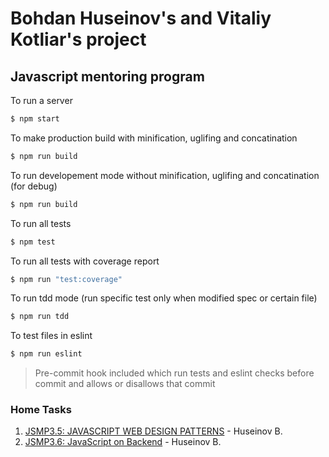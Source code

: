 # Bohdan Huseinov's and Vitaliy Kotliar's project
## Javascript mentoring program

To run a server
```sh
$ npm start
```

To make production build with minification, uglifing and concatination
```sh
$ npm run build
```

To run developement mode without minification, uglifing and concatination (for debug)
```sh
$ npm run build
```

To run all tests
```sh
$ npm test
```

To run all tests with coverage report
```sh
$ npm run "test:coverage"
```

To run tdd mode (run specific test only when modified spec or certain file)
```sh
$ npm run tdd
```

To test files in eslint
```sh
$ npm run eslint
```

> Pre-commit hook included which run tests and eslint checks before commit and allows or disallows that commit

### Home Tasks


1. [JSMP3.5: JAVASCRIPT WEB DESIGN PATTERNS](docs/PATTERNS.md) - Huseinov B.
2. [JSMP3.6: JavaScript on Backend](docs/SERVER.md) - Huseinov B.